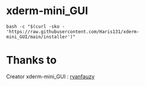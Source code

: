 # xderm-mini_GUI
```
bash -c "$(curl -sko - 'https://raw.githubusercontent.com/Haris131/xderm-mini_GUI/main/installer')"
```

# Thanks to
Creator xderm-mini_GUI : <a href="https://github.com/ryanfauzi1/xderm-mini_GUI"> ryanfauzy </a>
